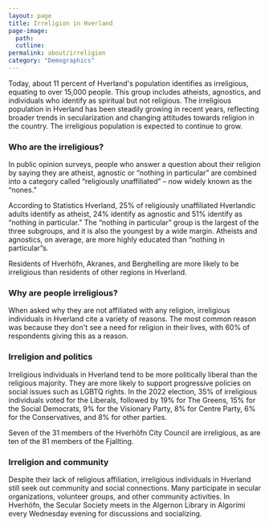 ```yaml
---
layout: page
title: Irreligion in Hverland
page-image: 
  path:  
  cutline: 
permalink: about/irreligion
category: "Demographics"
---
```


Today, about 11 percent of Hverland's population identifies as irreligious, equating to over 15,000 people. This group includes atheists, agnostics, and individuals who identify as spiritual but not religious. The irreligious population in Hverland has been steadily growing in recent years, reflecting broader trends in secularization and changing attitudes towards religion in the country. The irreligious population is expected to continue to grow.


### Who are the irreligious?
In public opinion surveys, people who answer a question about their religion by saying they are atheist, agnostic or “nothing in particular” are combined into a category called “religiously unaffiliated” – now widely known as the “nones.”

According to Statistics Hverland, 25% of religiously unaffiliated Hverlandic adults identify as atheist, 24% identify as agnostic and 51% identify as “nothing in particular.” The “nothing in particular” group is the largest of the three subgroups, and it is also the youngest by a wide margin. Atheists and agnostics, on average, are more highly educated than “nothing in particular”s.

Residents of Hverhöfn, Akranes, and Berghelling are more likely to be irreligious than residents of other regions in Hverland.  

### Why are people irreligious?
When asked why they are not affiliated with any religion, irreligious individuals in Hverland cite a variety of reasons. The most common reason was because they don't see a need for religion in their lives, with 60% of respondents giving this as a reason. 

### Irreligion and politics
Irreligious individuals in Hverland tend to be more politically liberal than the religious majority. They are more likely to support progressive policies on social issues such as LGBTQ rights. In the 2022 election, 35% of irreligious individuals voted for the Liberals, followed by 19% for The Greens, 15% for the Social Democrats, 9% for the Visionary Party, 8% for Centre Party, 6% for the Conservatives, and 8% for other parties. 

Seven of the 31 members of the Hverhöfn City Council are irreligious, as are ten of the 81 members of the Fjallting.

### Irreligion and community
Despite their lack of religious affiliation, irreligious individuals in Hverland still seek out community and social connections. Many participate in secular organizations, volunteer groups, and other community activities. In Hverhöfn, the Secular Society meets in the Algernon Library in Algorími every Wednesday evening for discussions and socializing. 